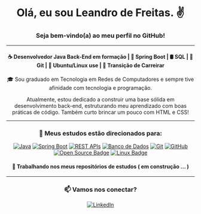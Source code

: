 <h1 align="center">Olá, eu sou Leandro de Freitas. ✌️ </h1>
<h3 align="center"> Seja bem-vindo(a) ao meu perfil no GitHub! </h3>

<hr>

<h4 align="center">☕ Desenvolvedor Java Back-End em formação | 🌱 Spring Boot | 🛢️ SQL | 🐙 Git | 🐧 Ubuntu/Linux use | 🚀 Transição de Carreirar</h4>

<div align="center">
🎓 Sou graduado em Tecnologia em Redes de Computadores e sempre tive afinidade com tecnologia e programação.
<p> Atualmente, estou dedicado a construir uma base sólida em desenvolvimento back-end, estruturando meu aprendizado com boas práticas de código.
Também curto brincar um pouco com HTML e CSS!
</div>

<hr>

<div align="center">
<h3>📌 Meus estudos estão direcionados para:</h3>
<p>
  <a href="#"><img src="https://img.shields.io/badge/☕_Java-FF0000?style=for-the-badge&logo=java&logoColor=0000FF" alt="Java" /></a>
  <a href="#"><img src="https://img.shields.io/badge/_Spring_Boot-6DB33F?style=for-the-badge&logo=springboot&logoColor=white" alt="Spring Boot" /></a>
  <a href="#"><img src="https://img.shields.io/badge/REST_APIs-FF6F00?style=for-the-badge&logo=openapiinitiative&logoColor=white" alt="REST APIs" /></a>
  <a href="#"><img src="https://img.shields.io/badge/_Banco_de_Dados-4479A1?style=for-the-badge&logo=mysql&logoColor=white" alt="Banco de Dados" /></a>
  <a href="#"><img src="https://img.shields.io/badge/_Git-F05032?style=for-the-badge&logo=git&logoColor=white" alt="Git" /></a>
  <a href="#"><img src="https://img.shields.io/badge/GitHub-181717?style=for-the-badge&logo=github&logoColor=white" alt="GitHub" /></a>
  <a href="#"><img src="https://img.shields.io/badge/Open%20Source-%2300b894?style=for-the-badge&logo=opensourceinitiative&logoColor=white" alt="Open Source Badge" /></a>
  <a href="#"><img src="https://img.shields.io/badge/Linux-%23282c34?style=for-the-badge&logo=linux&logoColor=white" alt="Linux Badge" /></a>
</p>
<h4>🔭 Trabalhando nos meus repositórios de estudos ( em construção  ... )</h4>
</div>

<hr>

<h3 align="center">📫 Vamos nos conectar?</h3>
<div align="center">
  <a href="https://www.linkedin.com/in/oleandrofreitas/">
    <img src="https://img.shields.io/badge/LinkedIn-blue?logo=linkedin&logoColor=white" alt="LinkedIn" />
  </a>
</div>






